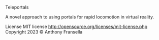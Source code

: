 Teleportals

A novel approach to using portals for rapid locomotion in virtual reality.

License
MIT license http://opensource.org/licenses/mit-license.php
Copyright 2023 © Anthony Fransella
